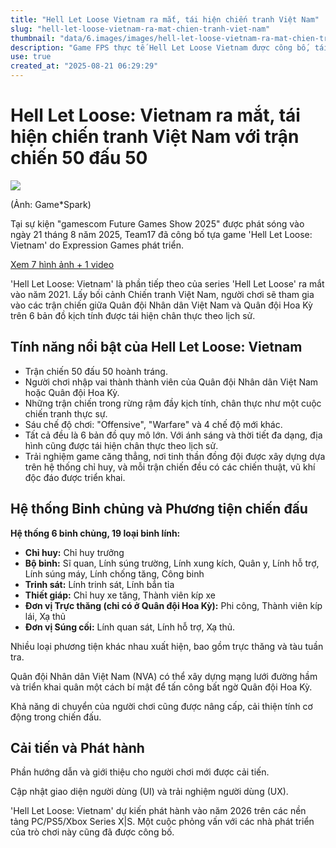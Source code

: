 ```yaml
---
title: "Hell Let Loose Vietnam ra mắt, tái hiện chiến tranh Việt Nam"
slug: "hell-let-loose-vietnam-ra-mat-chien-tranh-viet-nam"
thumbnail: "data/6.images/images/hell-let-loose-vietnam-ra-mat-chien-tranh-viet-nam.webp"
description: "Game FPS thực tế Hell Let Loose Vietnam được công bố, tái hiện chiến tranh Việt Nam với trận chiến 50 đấu 50, đồ họa chân thực và nhiều chế độ chơi hấp dẫn."
use: true
created_at: "2025-08-21 06:29:29"
---
```


# Hell Let Loose: Vietnam ra mắt, tái hiện chiến tranh Việt Nam với trận chiến 50 đấu 50

![](/images/20250821-00000005-gamespav-000-2-view.webp)

(Ảnh: Game*Spark)

Tại sự kiện "gamescom Future Games Show 2025" được phát sóng vào ngày 21 tháng 8 năm 2025, Team17 đã công bố tựa game 'Hell Let Loose: Vietnam' do Expression Games phát triển.

[Xem 7 hình ảnh + 1 video](https://www.gamespark.jp/article/img/2025/08/21/156269/1019222.html)

'Hell Let Loose: Vietnam' là phần tiếp theo của series 'Hell Let Loose' ra mắt vào năm 2021. Lấy bối cảnh Chiến tranh Việt Nam, người chơi sẽ tham gia vào các trận chiến giữa Quân đội Nhân dân Việt Nam và Quân đội Hoa Kỳ trên 6 bản đồ kịch tính được tái hiện chân thực theo lịch sử.

## Tính năng nổi bật của Hell Let Loose: Vietnam

*   Trận chiến 50 đấu 50 hoành tráng.
*   Người chơi nhập vai thành thành viên của Quân đội Nhân dân Việt Nam hoặc Quân đội Hoa Kỳ.
*   Những trận chiến trong rừng rậm đầy kịch tính, chân thực như một cuộc chiến tranh thực sự.
*   Sáu chế độ chơi: "Offensive", "Warfare" và 4 chế độ mới khác.
*   Tất cả đều là 6 bản đồ quy mô lớn. Với ánh sáng và thời tiết đa dạng, địa hình cũng được tái hiện chân thực theo lịch sử.
*   Trải nghiệm game căng thẳng, nơi tinh thần đồng đội được xây dựng dựa trên hệ thống chỉ huy, và mỗi trận chiến đều có các chiến thuật, vũ khí độc đáo được triển khai.

## Hệ thống Binh chủng và Phương tiện chiến đấu

**Hệ thống 6 binh chủng, 19 loại binh lính:**

*   **Chỉ huy:** Chỉ huy trưởng
*   **Bộ binh:** Sĩ quan, Lính súng trường, Lính xung kích, Quân y, Lính hỗ trợ, Lính súng máy, Lính chống tăng, Công binh
*   **Trinh sát:** Lính trinh sát, Lính bắn tỉa
*   **Thiết giáp:** Chỉ huy xe tăng, Thành viên kíp xe
*   **Đơn vị Trực thăng (chỉ có ở Quân đội Hoa Kỳ):** Phi công, Thành viên kíp lái, Xạ thủ
*   **Đơn vị Súng cối:** Lính quan sát, Lính hỗ trợ, Xạ thủ.

Nhiều loại phương tiện khác nhau xuất hiện, bao gồm trực thăng và tàu tuần tra.

Quân đội Nhân dân Việt Nam (NVA) có thể xây dựng mạng lưới đường hầm và triển khai quân một cách bí mật để tấn công bất ngờ Quân đội Hoa Kỳ.

Khả năng di chuyển của người chơi cũng được nâng cấp, cải thiện tính cơ động trong chiến đấu.

## Cải tiến và Phát hành

Phần hướng dẫn và giới thiệu cho người chơi mới được cải tiến.

Cập nhật giao diện người dùng (UI) và trải nghiệm người dùng (UX).

'Hell Let Loose: Vietnam' dự kiến phát hành vào năm 2026 trên các nền tảng PC/PS5/Xbox Series X|S. Một cuộc phỏng vấn với các nhà phát triển của trò chơi này cũng đã được công bố.
